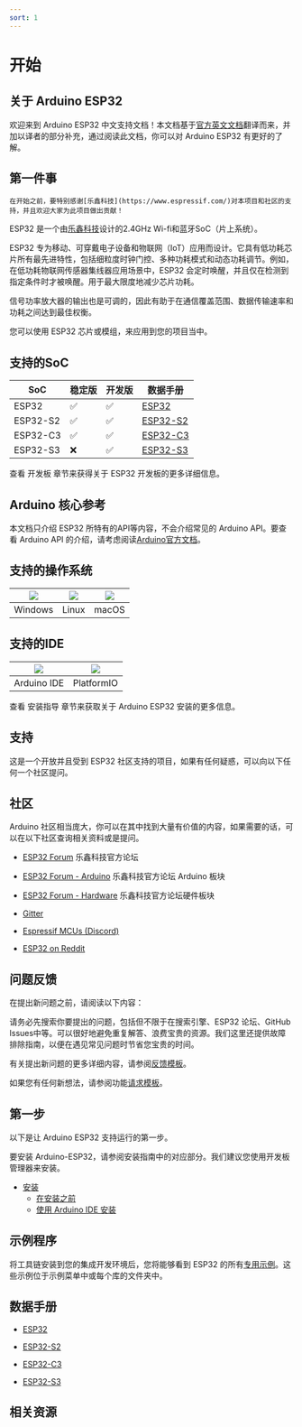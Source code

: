 ```yaml
---
sort: 1
---
```


# 开始

## 关于 Arduino ESP32

欢迎来到 Arduino ESP32 中文支持文档！本文档基于[官方英文文档](https://docs.espressif.com/projects/arduino-esp32/en/latest/index.html)翻译而来，并加以译者的部分补充，通过阅读此文档，你可以对 Arduino ESP32 有更好的了解。

## 第一件事

```note
在开始之前，要特别感谢[乐鑫科技](https://www.espressif.com/)对本项目和社区的支持，并且欢迎大家为此项目做出贡献！
```

ESP32 是一个由[乐鑫科技](https://www.espressif.com/)设计的2.4GHz Wi-fi和蓝牙SoC（片上系统）。

ESP32 专为移动、可穿戴电子设备和物联网（IoT）应用而设计。它具有低功耗芯片所有最先进特性，包括细粒度时钟门控、多种功耗模式和动态功耗调节。例如，在低功耗物联网传感器集线器应用场景中，ESP32 会定时唤醒，并且仅在检测到指定条件时才被唤醒。用于最大限度地减少芯片功耗。

信号功率放大器的输出也是可调的，因此有助于在通信覆盖范围、数据传输速率和功耗之间达到最佳权衡。

您可以使用 ESP32 芯片或模组，来应用到您的项目当中。

## 支持的SoC

| SoC      | 稳定版    | 开发版 | 数据手册 |
| -------  | --------  | --------  | --------  |
| ESP32    | ✅     | ✅    | [ESP32](https://www.espressif.com.cn/sites/default/files/documentation/esp32_datasheet_cn.pdf) |
| ESP32-S2 | ✅ | ✅ | [ESP32-S2](https://www.espressif.com.cn/sites/default/files/documentation/esp32-s2_datasheet_cn.pdf) |
| ESP32-C3 | ✅ | ✅ | [ESP32-C3](https://www.espressif.com.cn/sites/default/files/documentation/esp32-c3_datasheet_cn.pdf) |
| ESP32-S3 | ❌ | ✅ | [ESP32-S3](https://www.espressif.com.cn/sites/default/files/documentation/esp32-s3_datasheet_cn.pdf) |

查看 开发板 章节来获得关于 ESP32 开发板的更多详细信息。

## Arduino 核心参考

本文档只介绍 ESP32 所特有的API等内容，不会介绍常见的 Arduino API。要查看 Arduino API 的介绍，请考虑阅读[Arduino官方文档](https://www.arduino.cc/reference/en/)。

## 支持的操作系统

| ![](https://docs.espressif.com/projects/arduino-esp32/en/latest/_images/logo_windows.png) | ![](https://docs.espressif.com/projects/arduino-esp32/en/latest/_images/logo_linux.png) | ![](https://docs.espressif.com/projects/arduino-esp32/en/latest/_images/logo_macos.png) |
| ------------------------------------------------------------ | ------------------------------------------------------------ | ------------------------------------------------------------ |
| Windows                                                      | Linux                                                        | macOS                                                        |

## 支持的IDE

| ![](https://docs.espressif.com/projects/arduino-esp32/en/latest/_images/logo_arduino.png) | ![](https://docs.espressif.com/projects/arduino-esp32/en/latest/_images/logo_pio.png) |
| ------------------------------------------------------------ | ------------------------------------------------------------ |
| Arduino IDE                                                  | PlatformIO                                                   |

查看 安装指导 章节来获取关于 Arduino ESP32 安装的更多信息。

## 支持

这是一个开放并且受到 ESP32 社区支持的项目，如果有任何疑惑，可以向以下任何一个社区提问。

## 社区

Arduino 社区相当庞大，你可以在其中找到大量有价值的内容，如果需要的话，可以在以下社区查询相关资料或是提问。

- [ESP32 Forum](https://esp32.com/) 乐鑫科技官方论坛

- [ESP32 Forum - Arduino](https://esp32.com/viewforum.php?f=19) 乐鑫科技官方论坛 Arduino 板块

- [ESP32 Forum - Hardware](https://esp32.com/viewforum.php?f=12) 乐鑫科技官方论坛硬件板块

- [Gitter](https://gitter.im/espressif/arduino-esp32)

- [Espressif MCUs (Discord)](https://discord.gg/nKxMTnkD)

- [ESP32 on Reddit](https://www.reddit.com/r/esp32)

## 问题反馈

在提出新问题之前，请阅读以下内容：

请务必先搜索你要提出的问题，包括但不限于在搜索引擎、ESP32 论坛、GitHub Issues中等。可以很好地避免重复解答、浪费宝贵的资源。我们这里还提供故障排除指南，以便在遇见常见问题时节省您宝贵的时间。

有关提出新问题的更多详细内容，请参阅[反馈模板](https://github.com/espressif/arduino-esp32/blob/master/.github/ISSUE_TEMPLATE/Issue-report.yml)。

如果您有任何新想法，请参阅功能[请求模板](https://github.com/espressif/arduino-esp32/blob/master/.github/ISSUE_TEMPLATE/Feature-request.yml)。

## 第一步

以下是让 Arduino ESP32 支持运行的第一步。

要安装 Arduino-ESP32，请参阅安装指南中的对应部分。我们建议您使用开发板管理器来安装。

- [安装](/esp32Doc/contents/first_steps/installing.html)
    - [在安装之前](/esp32Doc/contents/first_steps/installing.html#在安装之前)
    - [使用 Arduino IDE 安装](/esp32Doc/contents/first_steps/installing.html#使用-arduino-ide-安装)

## 示例程序

将工具链安装到您的集成开发环境后，您将能够看到 ESP32 的所有[专用示例](https://github.com/espressif/arduino-esp32/tree/master/libraries)。这些示例位于示例菜单中或每个库的文件夹中。

## 数据手册

- [ESP32](https://www.espressif.com.cn/sites/default/files/documentation/esp32_datasheet_cn.pdf)

- [ESP32-S2](https://www.espressif.com.cn/sites/default/files/documentation/esp32-s2_datasheet_cn.pdf)

- [ESP32-C3](https://www.espressif.com.cn/sites/default/files/documentation/esp32-c3_datasheet_cn.pdf)

- [ESP32-S3](https://www.espressif.com.cn/sites/default/files/documentation/esp32-s3_datasheet_cn.pdf)

## 相关资源
